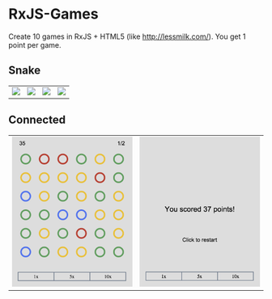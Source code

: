 # RxJS-Games
Create 10 games in RxJS + HTML5 (like http://lessmilk.com/). You get 1 point per game.

## Snake
<table><tr><td>
<img src="https://cloud.githubusercontent.com/assets/791189/6200235/234bb54a-b46f-11e4-9436-7b7318b6f0b3.png">
</td><td>
<img src="https://cloud.githubusercontent.com/assets/791189/6200234/234b588e-b46f-11e4-8b5a-1b9c673382df.png">
</td><td>
<img src="https://cloud.githubusercontent.com/assets/791189/6200236/234c523e-b46f-11e4-9f84-ec8235ebc9da.png">
</td><td>
<img src="https://cloud.githubusercontent.com/assets/791189/6200237/234d1d40-b46f-11e4-97f3-3cfdd893c203.png">
</td></tr></table>

## Connected
<table><tr><td>
<img src="Games/Connected/play.png">
</td><td>
<img src="Games/Connected/done.png">
</td></tr></table>

